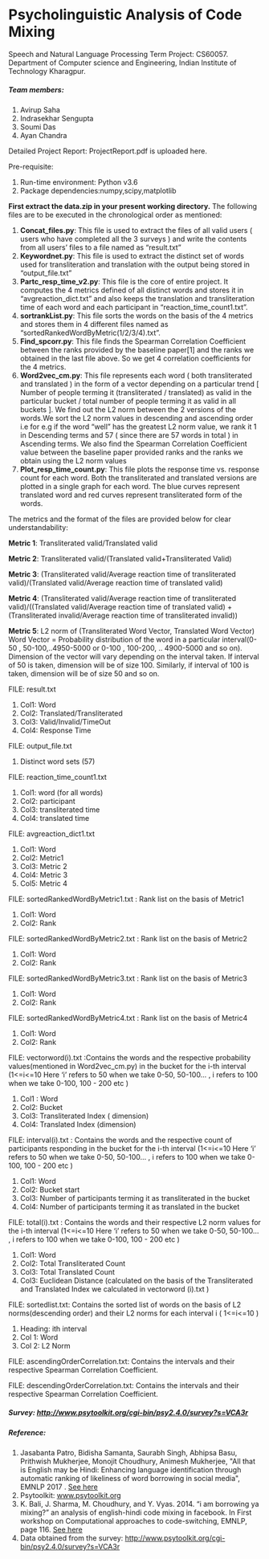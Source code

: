 # Psycholinguistic Analysis of Code Mixing
Speech and Natural Language Processing Term Project: CS60057. 
Department of Computer science and Engineering, Indian Institute of Technology Kharagpur.


##### Team members:
1. Avirup Saha
2. Indrasekhar Sengupta
3. Soumi Das
4. Ayan Chandra

Detailed Project Report: ProjectReport.pdf is uploaded here.

Pre-requisite:
1. Run-time environment: Python v3.6
2. Package dependencies:numpy,scipy,matplotlib

**First extract the data.zip in your present working directory.**
The following files are to be executed in the chronological order as mentioned:

1. **Concat_files.py**: This file is used to extract the files of all valid users ( users who have completed all the 3 surveys ) and write the contents from all users’ files to a file named as “result.txt”
2. **Keywordnet.py**: This file is used to extract the distinct set of words used for transliteration and translation with the output being stored in “output_file.txt”
3. **Partc_resp_time_v2.py**: This file is the core of entire project. It computes the 4 metrics defined of all distinct words and stores it in “avgreaction_dict.txt” and also keeps the translation and transliteration time of each word and each participant in “reaction_time_count1.txt”.
4. **sortrankList.py**: This file sorts the words on the basis of the 4 metrics and stores them in 4 different files named as “sortedRankedWordByMetric(1/2/3/4).txt”.
5. **Find_spcorr.py**: This file finds the Spearman Correlation Coefficient between the ranks provided by the baseline paper[1] and the ranks we obtained in the last file above. So we get 4 correlation coefficients for the 4 metrics.
6. **Word2vec_cm.py**: This file represents each word ( both transliterated and translated ) in the form of a vector depending on a particular trend [ Number of people terming it (transliterated / translated) as valid in the particular bucket / total number of people terming it as valid in all buckets ]. We find out the L2 norm between the 2 versions of the words.We sort the L2 norm values in descending and ascending order i.e for e.g if the word “well” has the greatest L2 norm value, we rank it 1 in Descending terms and 57 ( since there are 57 words in total ) in Ascending terms. We also find the Spearman Correlation Coefficient value between the baseline paper provided ranks and the ranks we obtain using the L2 norm values
7. **Plot_resp_time_count.py**: This file plots the response time vs. response count for each word. Both the transliterated and translated versions are plotted in a single graph for each word. The blue curves represent translated word and red curves represent transliterated form of the words.


The metrics and the format of the files are provided below for clear understandability:

**Metric 1**: Transliterated valid/Translated valid

**Metric 2**: Transliterated valid/(Translated valid+Transliterated Valid)

**Metric 3**: (Transliterated valid/Average reaction time of transliterated valid)/(Translated valid/Average reaction time of translated valid)

**Metric 4**:  (Transliterated valid/Average reaction time of transliterated valid)/((Translated valid/Average reaction time of translated valid) + (Transliterated invalid/Average reaction time of transliterated invalid))

**Metric 5**:  L2 norm of (Transliterated Word Vector, Translated Word Vector)
               Word Vector = Probability distribution of the word in a particular interval(0-50 , 50-100,..4950-5000  or 0-100 , 100-200, .. 4900-5000 and so on). Dimension of the vector will vary depending on the interval taken. If interval of 50 is taken, dimension will be of size 100. Similarly, if interval of 100 is taken, dimension will be of size 50 and so on. 


FILE: result.txt
1. Col1: Word
2. Col2: Translated/Transliterated
3. Col3: Valid/Invalid/TimeOut
4. Col4: Response Time

FILE: output_file.txt
1. Distinct word sets (57)

FILE: reaction_time_count1.txt
1. Col1: word (for all words)
2. Col2: participant
3. Col3: transliterated time
4. Col4: translated time

FILE: avgreaction_dict1.txt
1. Col1: Word
2. Col2: Metric1
3. Col3: Metric 2
4. Col4: Metric 3
5. Col5: Metric 4

FILE: sortedRankedWordByMetric1.txt : Rank list on the basis of Metric1
1. Col1: Word
2. Col2: Rank

FILE: sortedRankedWordByMetric2.txt : Rank list on the basis of Metric2
1. Col1: Word
2. Col2: Rank

FILE: sortedRankedWordByMetric3.txt : Rank list on the basis of Metric3
1. Col1: Word
2. Col2: Rank

FILE: sortedRankedWordByMetric4.txt : Rank list on the basis of Metric4
1. Col1: Word
2. Col2: Rank

FILE: vectorword(i).txt :Contains the words and the respective probability values(mentioned in Word2vec_cm.py) in the bucket for the i-th interval (1<=i<=10    Here ‘i’ refers to 50 when we take 0-50, 50-100… , i refers to 100 when we take 0-100, 100 - 200 etc )
1. Col1 : Word
2. Col2: Bucket
3. Col3: Transliterated Index ( dimension)
4. Col4: Translated Index (dimension)

FILE: interval(i).txt : Contains the words and the respective count of participants responding in the bucket for the i-th interval (1<=i<=10    Here ‘i’ refers to 50 when we take 0-50, 50-100… , i refers to 100 when we take 0-100, 100 - 200 etc )
1. Col1: Word
2. Col2: Bucket start
3. Col3: Number of participants terming it as transliterated in the bucket
4. Col4: Number of participants terming it as translated in the bucket

FILE: total(i).txt : Contains the words and their respective L2 norm values for the i-th interval (1<=i<=10    Here ‘i’ refers to 50 when we take 0-50, 50-100… , i refers to 100 when we take 0-100, 100 - 200 etc )
1. Col1: Word
2. Col2: Total Transliterated Count
3. Col3: Total Translated Count
4. Col3: Euclidean Distance (calculated on the basis of the Transliterated and Translated Index we calculated in vectorword (i).txt )

FILE: sortedlist.txt: Contains the sorted list of words on the basis of L2 norms(descending order) and their L2 norms for each interval i ( 1<=i<=10 )
1. Heading: ith interval
2. Col 1: Word
3. Col 2: L2 Norm

FILE: ascendingOrderCorrelation.txt: Contains the intervals and their respective Spearman Correlation Coefficient.

FILE: descendingOrderCorrelation.txt: Contains the intervals and their respective Spearman Correlation Coefficient.


##### Survey: http://www.psytoolkit.org/cgi-bin/psy2.4.0/survey?s=VCA3r

##### Reference: 
1. Jasabanta Patro, Bidisha Samanta, Saurabh Singh, Abhipsa Basu, Prithwish Mukherjee, Monojit Choudhury, Animesh Mukherjee, "All that is English may be Hindi: Enhancing language identification through automatic ranking of likeliness of word borrowing in social media", EMNLP 2017 . [See here](https://arxiv.org/abs/1707.08446)
2. Psytoolkit: www.psytoolkit.org
3. K. Bali, J. Sharma, M. Choudhury, and Y. Vyas. 2014. “i am borrowing ya mixing?” an analysis of english-hindi code mixing in facebook. In First workshop on Computational approaches to code-switching, EMNLP, page 116. [See here](https://www.aclweb.org/anthology/W14-3914)
4. Data obtained from the survey: http://www.psytoolkit.org/cgi-bin/psy2.4.0/survey?s=VCA3r

